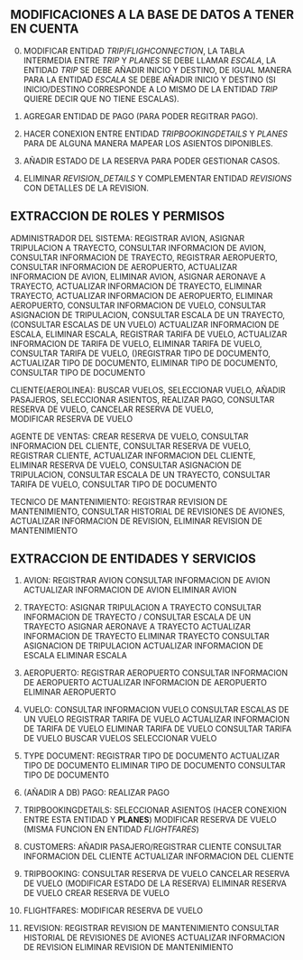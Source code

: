 ## MODIFICACIONES A LA BASE DE DATOS A TENER EN CUENTA

0. MODIFICAR ENTIDAD *TRIP*/*FLIGHCONNECTION*, LA TABLA INTERMEDIA ENTRE *TRIP* Y *PLANES* SE DEBE LLAMAR *ESCALA*, LA ENTIDAD *TRIP* SE DEBE AÑADIR INICIO Y DESTINO, DE IGUAL MANERA PARA LA ENTIDAD *ESCALA* SE DEBE AÑADIR INICIO Y DESTINO (SI INICIO/DESTINO CORRESPONDE A LO MISMO DE LA ENTIDAD *TRIP* QUIERE DECIR QUE NO TIENE ESCALAS).

1. AGREGAR ENTIDAD DE PAGO (PARA PODER REGITRAR PAGO).

2. HACER CONEXION ENTRE ENTIDAD *TRIPBOOKINGDETAILS* Y *PLANES* PARA DE ALGUNA MANERA MAPEAR LOS ASIENTOS DIPONIBLES.

3. AÑADIR ESTADO DE LA RESERVA PARA PODER GESTIONAR CASOS.

4. ELIMINAR *REVISION_DETAILS* Y COMPLEMENTAR ENTIDAD *REVISIONS* CON DETALLES DE LA REVISION.

## EXTRACCION DE ROLES Y PERMISOS

ADMINISTRADOR DEL SISTEMA: 
                            REGISTRAR AVION, 
                            ASIGNAR TRIPULACION A TRAYECTO,
                            CONSULTAR INFORMACION DE AVION,
                            CONSULTAR INFORMACION DE TRAYECTO,
                            REGISTRAR AEROPUERTO,
                            CONSULTAR INFORMACION DE AEROPUERTO,
                            ACTUALIZAR INFORMACION DE AVION,
                            ELIMINAR AVION,
                            ASIGNAR AERONAVE A TRAYECTO,
                            ACTUALIZAR INFORMACION DE TRAYECTO,
                            ELIMINAR TRAYECTO,
                            ACTUALIZAR INFORMACION DE AEROPUERTO,
                            ELIMINAR AEROPUERTO,
                            CONSULTAR INFORMACION DE VUELO,
                            CONSULTAR ASIGNACION DE TRIPULACION,
                            CONSULTAR ESCALA DE UN TRAYECTO, (CONSULTAR ESCALAS DE UN VUELO)
                            ACTUALIZAR INFORMACION DE ESCALA,
                            ELIMINAR ESCALA,
                            REGISTRAR TARIFA DE VUELO,
                            ACTUALIZAR INFORMACION DE TARIFA DE VUELO,
                            ELIMINAR TARIFA DE VUELO,
                            CONSULTAR TARIFA DE VUELO,
                            ()REGISTRAR TIPO DE DOCUMENTO,
                            ACTUALIZAR TIPO DE DOCUMENTO,
                            ELIMINAR TIPO DE DOCUMENTO,
                            CONSULTAR TIPO DE DOCUMENTO
			   
			   
CLIENTE(AEROLINEA): 
                    BUSCAR VUELOS,
                    SELECCIONAR VUELO,
                    AÑADIR PASAJEROS,
                    SELECCIONAR ASIENTOS,
                    REALIZAR PAGO,
                    CONSULTAR RESERVA DE VUELO,
                    CANCELAR RESERVA DE VUELO,	   
                    MODIFICAR RESERVA DE VUELO


AGENTE DE VENTAS: 
                CREAR RESERVA DE VUELO,
                CONSULTAR INFORMACION DEL CLIENTE,
                CONSULTAR RESERVA DE VUELO,
                REGISTRAR CLIENTE,
                ACTUALIZAR INFORMACION DEL CLIENTE,
                ELIMINAR RESERVA DE VUELO,
                CONSULTAR ASIGNACION DE TRIPULACION,
                CONSULTAR ESCALA DE UN TRAYECTO,
                CONSULTAR TARIFA DE VUELO,
                CONSULTAR TIPO DE DOCUMENTO
        	 
		  

TECNICO DE MANTENIMIENTO: 
                          REGISTRAR REVISION DE MANTENIMIENTO,
			              CONSULTAR HISTORIAL DE REVISIONES DE AVIONES,
			              ACTUALIZAR INFORMACION DE REVISION,
			              ELIMINAR REVISION DE MANTENIMIENTO

## EXTRACCION DE ENTIDADES Y SERVICIOS

1. AVION: 
        REGISTRAR AVION
        CONSULTAR INFORMACION DE AVION
        ACTUALIZAR INFORMACION DE AVION
        ELIMINAR AVION
	  

2. TRAYECTO: 
            ASIGNAR TRIPULACION A TRAYECTO
            CONSULTAR INFORMACION DE TRAYECTO / CONSULTAR ESCALA DE UN TRAYECTO
            ASIGNAR AERONAVE A TRAYECTO
            ACTUALIZAR INFORMACION DE TRAYECTO
            ELIMINAR TRAYECTO
            CONSULTAR ASIGNACION DE TRIPULACION
            ACTUALIZAR INFORMACION DE ESCALA
            ELIMINAR ESCALA
	     
	     
3. AEROPUERTO: 
           REGISTRAR AEROPUERTO
	       CONSULTAR INFORMACION DE AEROPUERTO
	       ACTUALIZAR INFORMACION DE AEROPUERTO
	       ELIMINAR AEROPUERTO
	       
4. VUELO: 
        CONSULTAR INFORMACION VUELO
        CONSULTAR ESCALAS DE UN VUELO
        REGISTRAR TARIFA DE VUELO
        ACTUALIZAR INFORMACION DE TARIFA DE VUELO
        ELIMINAR TARIFA DE VUELO
        CONSULTAR TARIFA DE VUELO
        BUSCAR VUELOS
        SELECCIONAR VUELO
	  
5. TYPE DOCUMENT: 
                REGISTRAR TIPO DE DOCUMENTO
                ACTUALIZAR TIPO DE DOCUMENTO
                ELIMINAR TIPO DE DOCUMENTO
                CONSULTAR TIPO DE DOCUMENTO

6. (AÑADIR A DB) PAGO: REALIZAR PAGO


7. TRIPBOOKINGDETAILS: 
                    SELECCIONAR ASIENTOS (HACER CONEXION ENTRE ESTA ENTIDAD Y **PLANES**)
                    MODIFICAR RESERVA DE VUELO (MISMA FUNCION EN ENTIDAD *FLIGHTFARES*)

8. CUSTOMERS: 
            AÑADIR PASAJERO/REGISTRAR CLIENTE
            CONSULTAR INFORMACION DEL CLIENTE
            ACTUALIZAR INFORMACION DEL CLIENTE


9. TRIPBOOKING: 
                CONSULTAR RESERVA DE VUELO
                CANCELAR RESERVA DE VUELO (MODIFICAR ESTADO DE LA RESERVA)
                ELIMINAR RESERVA DE VUELO
                CREAR RESERVA DE VUELO
		
10. FLIGHTFARES: MODIFICAR RESERVA DE VUELO

11. REVISION: 
            REGISTRAR REVISION DE MANTENIMIENTO
            CONSULTAR HISTORIAL DE REVISIONES DE AVIONES
            ACTUALIZAR INFORMACION DE REVISION
            ELIMINAR REVISION DE MANTENIMIENTO